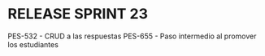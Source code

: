 # RELEASE SPRINT 23
PES-532 - CRUD a las respuestas
PES-655 - Paso intermedio al promover los estudiantes